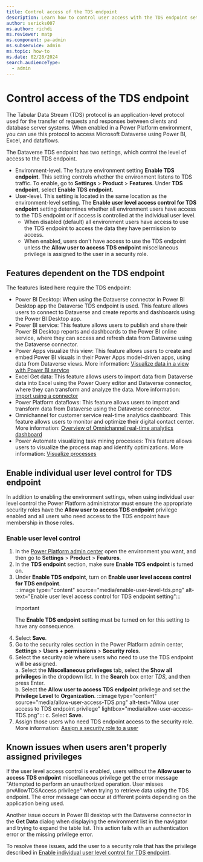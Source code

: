 ```yaml
---
title: Control access of the TDS endpoint 
description: Learn how to control user access with the TDS endpoint settings in Power Platform.
author: sericks007
ms.author: richdi
ms.reviewer: matp
ms.component: pa-admin
ms.subservice: admin
ms.topic: how-to
ms.date: 02/28/2024
search.audienceType: 
  - admin
---
```

# Control access of the TDS endpoint

The Tabular Data Stream (TDS) protocol is an application-level protocol used for the transfer of requests and responses between clients and database server systems. When enabled in a Power Platform environment, you can use this protocol to access Microsoft Dataverse using Power BI, Excel, and dataflows.

The Dataverse TDS endpoint has two settings, which control the level of access to the TDS endpoint.

- Environment-level. The feature environment setting **Enable TDS endpoint**. This setting controls whether the environment listens to TDS traffic. To enable, go to **Settings** > **Product** > **Features**. Under **TDS endpoint**, select **Enable TDS endpoint.**
- User-level. This setting is located in the same location as the environment-level setting. The **Enable user level access control for TDS endpoint** setting determines whether all environment users have access to the TDS endpoint or if access is controlled at the individual user level.
  - When disabled (default) all environment users have access to use the TDS endpoint to access the data they have permission to access. 
  - When enabled, users don't have access to use the TDS endpoint unless the **Allow user to access TDS endpoint** miscellaneous privilege is assigned to the user in a security role.

## Features dependent on the TDS endpoint

The features listed here require the TDS endpoint:

- Power BI Desktop: When using the Dataverse connector in Power BI Desktop app the Dataverse TDS endpoint is used. This feature allows users to connect to Dataverse and create reports and dashboards using the Power BI Desktop app. 
- Power BI service: This feature allows users to publish and share their Power BI Desktop reports and dashboards to the Power BI online service, where they can access and refresh data from Dataverse using the Dataverse connector. 
- Power Apps visualize this view: This feature allows users to create and embed Power BI visuals in their Power Apps model-driven apps, using data from Dataverse views. More information: [Visualize data in a view with Power BI service](/power-apps/user/visualize-in-power-bi)
- Excel Get data: This feature allows users to import data from Dataverse data into Excel using the Power Query editor and Dataverse connector, where they can transform and analyze the data. More information: [Import using a connector](/power-apps/maker/data-platform/data-platform-import-export#import-using-a-connector)
- Power Platform dataflows: This feature allows users to import and transform data from Dataverse using the Dataverse connector.  
- Omnichannel for customer service real-time analytics dashboard: This feature allows users to monitor and optimize their digital contact center. More information: [Overview of Omnichannel real-time analytics dashboard](/dynamics365/customer-service/use/intro-realtime-analytics-dashboard)
- Power Automate visualizing task mining processes: This feature allows users to visualize the process map and identify optimizations. More information: [Visualize processes](/power-automate/process-advisor-visualize)

## Enable individual user level control for TDS endpoint

In addition to enabling the environment settings, when using individual user level control the Power Platform administrator must ensure the appropriate security roles have the **Allow user to access TDS endpoint** privilege enabled and all users who need access to the TDS endpoint have membership in those roles.

### Enable user level control

1. In the [Power Platform admin center](https://admin.powerplatform.microsoft.com) open the environment you want, and then go to **Settings** > **Product** > **Features**.
1. In the **TDS endpoint** section, make sure **Enable TDS endpoint** is turned on. 
1. Under **Enable TDS endpoint**, turn on **Enable user level access control for TDS endpoint**.  
   :::image type="content" source="media/enable-user-level-tds.png" alt-text="Enable user level access control for TDS endpoint setting":::
   > [!IMPORTANT]
   > The **Enable TDS endpoint** setting must be turned on for this setting to have any consequence.
1. Select **Save**.
1. Go to the security roles section in the Power Platform admin center, **Settings** > **Users + permissions** > **Security roles**.
1. Select the security role where users who need to use the TDS endpoint will be assigned.  
  a. Select the **Miscellaneous privileges** tab, select the **Show all privileges** in the dropdown list. In the **Search** box enter *TDS*, and then press Enter.  
  b. Select the **Allow user to access TDS endpoint** privilege and set the **Privilege Level** to **Organization**.
    :::image type="content" source="media/allow-user-access-TDS.png" alt-text="Allow user access to TDS endpoint privilege" lightbox="media/allow-user-access-TDS.png":::
  c. Select **Save**.
1. Assign those users who need TDS endpoint access to the security role. More information: [Assign a security role to a user](assign-security-roles.md)

## Known issues when users aren't properly assigned privileges

If the user level access control is enabled, users without the **Allow user to access TDS endpoint** miscellaneous privilege get the error message "Attempted to perform an unauthorized operation. User misses prvAllowTDSAccess privilege" when trying to retrieve data using the TDS endpoint. The error message can occur at different points depending on the application being used.

Another issue occurs in Power BI desktop with the Dataverse connector in the **Get Data** dialog when displaying the environment list in the navigator and trying to expand the table list. This action fails with an authentication error or the missing privilege error.

To resolve these issues, add the user to a security role that has the privilege described in [Enable individual user level control for TDS endpoint](#enable-individual-user-level-control-for-tds-endpoint).
